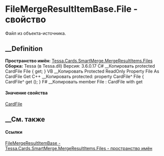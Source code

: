 # FileMergeResultItemBase.File - свойство
Файл из объекта-источника.
## __Definition
 **Пространство имён:**
[Tessa.Cards.SmartMerge.MergeResultItems.Files](N_Tessa_Cards_SmartMerge_MergeResultItems_Files.htm)  
 **Сборка:** Tessa (в Tessa.dll) Версия: 3.6.0.17
C# __Копировать
     protected CardFile File { get; }
VB __Копировать
     Protected ReadOnly Property File As CardFile
    	Get
C++ __Копировать
     protected:
    property CardFile^ File {
    	CardFile^ get ();
    }
F# __Копировать
     member File : CardFile with get
#### Значение свойства
[CardFile](T_Tessa_Cards_CardFile.htm)
##  __См. также
#### Ссылки
[FileMergeResultItemBase -
](T_Tessa_Cards_SmartMerge_MergeResultItems_Files_FileMergeResultItemBase.htm)
[Tessa.Cards.SmartMerge.MergeResultItems.Files - пространство
имён](N_Tessa_Cards_SmartMerge_MergeResultItems_Files.htm)
